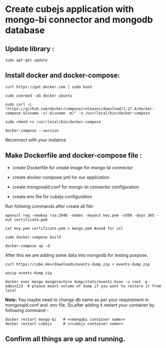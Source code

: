 # Create cubejs application with mongo-bi connector and mongodb database


## Update library : 

```
sudo apt-get update
```

## Install docker and docker-compose:

```
curl https://get.docker.com | sudo bash

sudo usermod -aG docker ubuntu

sudo curl -L "https://github.com/docker/compose/releases/download/1.27.4/docker-compose-$(uname -s)-$(uname -m)" -o /usr/local/bin/docker-compose

sudo chmod +x /usr/local/bin/docker-compose

docker-compose --version
```

Reconnect with your instance


## Make Dockerfile and docker-compose file :

- create Dockerfile for create image for mongo-bi connector

- create docker-compose.yml for our application.

- create mongosqld.conf for mongo-bi connector configuration

- create.env file for cubejs configuration

Run follwing commands after create all file:

```
openssl req -newkey rsa:2048 -nodes -keyout key.pem -x509 -days 365 -out certificate.pem 

cat key.pem certificate.pem > mongo.pem #used for ssl

sudo docker-compose build

docker-compose up -d
```

After this we are adding some data into mongodb for testing purpose.

```
curl https://cube.dev/downloads/events-dump.zip > events-dump.zip

unzip events-dump.zip

docker exec mongo mongorestore dump/stats/events.bson -u root -p admin123  # please mount volume of dump if you want to restore it from local
```
**Note:** 
You maybe need to change db name as per your requirement in mongosqld.conf and .env file.
So,after adding it restart your container by following command -

```
docker restart mongo-bi   # <<mongobi container name>> 
docker restart cubejs     # <<cubejs container name>>
```

## Confirm all things are up and running.

